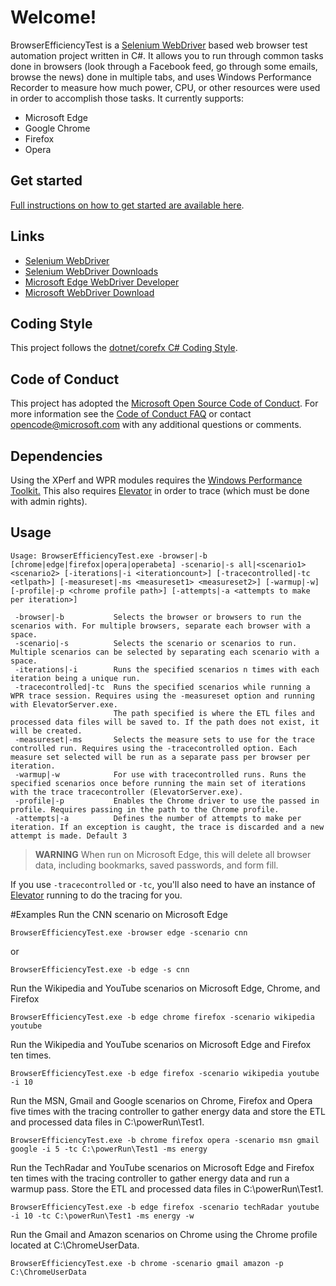 # Welcome!
BrowserEfficiencyTest is a [Selenium WebDriver](http://docs.seleniumhq.org/) based web browser test automation project written in C#. It allows you to run through common tasks done in browsers (look through a Facebook feed, go through some emails, browse the news) done in multiple tabs, and uses Windows Performance Recorder to measure how much power, CPU, or other resources were used in order to accomplish those tasks. It currently supports:
* Microsoft Edge
* Google Chrome
* Firefox
* Opera

## Get started

[Full instructions on how to get started are available here](Documentation/GetStarted.md).

## Links
* [Selenium WebDriver](http://docs.seleniumhq.org/)
* [Selenium WebDriver Downloads](http://docs.seleniumhq.org/download/)
* [Microsoft Edge WebDriver Developer](https://developer.microsoft.com/en-us/microsoft-edge/platform/documentation/dev-guide/tools/webdriver/)
* [Microsoft WebDriver Download](https://developer.microsoft.com/en-us/microsoft-edge/tools/webdriver/)

## Coding Style
This project follows the [dotnet/corefx C# Coding Style](https://github.com/dotnet/corefx/blob/master/Documentation/coding-guidelines/coding-style.md).

## Code of Conduct
This project has adopted the [Microsoft Open Source Code of Conduct](https://opensource.microsoft.com/codeofconduct/). For more information see the [Code of Conduct FAQ](https://opensource.microsoft.com/codeofconduct/faq/) or contact [opencode@microsoft.com](mailto:opencode@microsoft.com) with any additional questions or comments.

## Dependencies
Using the XPerf and WPR modules requires the [Windows Performance Toolkit.](https://msdn.microsoft.com/en-us/library/windows/hardware/dn927310(v=vs.85).aspx)
This also requires [Elevator](https://github.com/MicrosoftEdge/Elevator) in order to trace (which must be done with admin rights).

## Usage

```
Usage: BrowserEfficiencyTest.exe -browser|-b [chrome|edge|firefox|opera|operabeta] -scenario|-s all|<scenario1> <scenario2> [-iterations|-i <iterationcount>] [-tracecontrolled|-tc <etlpath>] [-measureset|-ms <measureset1> <measureset2>] [-warmup|-w] [-profile|-p <chrome profile path>] [-attempts|-a <attempts to make per iteration>]

 -browser|-b           Selects the browser or browsers to run the scenarios with. For multiple browsers, separate each browser with a space.
 -scenario|-s 	       Selects the scenario or scenarios to run. Multiple scenarios can be selected by separating each scenario with a space.
 -iterations|-i        Runs the specified scenarios n times with each iteration being a unique run.
 -tracecontrolled|-tc  Runs the specified scenarios while running a WPR trace session. Requires using the -measureset option and running with ElevatorServer.exe.
                       The path specified is where the ETL files and processed data files will be saved to. If the path does not exist, it will be created.
 -measureset|-ms       Selects the measure sets to use for the trace controlled run. Requires using the -tracecontrolled option. Each measure set selected will be run as a separate pass per browser per iteration.	 
 -warmup|-w            For use with tracecontrolled runs. Runs the specified scenarios once before running the main set of iterations with the trace tracecontroller (ElevatorServer.exe).
 -profile|-p           Enables the Chrome driver to use the passed in profile. Requires passing in the path to the Chrome profile.
 -attempts|-a          Defines the number of attempts to make per iteration. If an exception is caught, the trace is discarded and a new attempt is made. Default 3
```

> **WARNING**
> When run on Microsoft Edge, this will delete all browser data, including bookmarks, saved passwords, and form fill.

If you use `-tracecontrolled` or `-tc`, you'll also need to have an instance of [Elevator](https://github.com/MicrosoftEdge/Elevator) running to do the tracing for you.

#Examples
Run the CNN scenario on Microsoft Edge

```BrowserEfficiencyTest.exe -browser edge -scenario cnn```

 or

 ```BrowserEfficiencyTest.exe -b edge -s cnn```

Run the Wikipedia and YouTube scenarios on Microsoft Edge, Chrome, and Firefox

```BrowserEfficiencyTest.exe -b edge chrome firefox -scenario wikipedia youtube```

Run the Wikipedia and YouTube scenarios on Microsoft Edge and Firefox ten times.

```BrowserEfficiencyTest.exe -b edge firefox -scenario wikipedia youtube -i 10```

Run the MSN, Gmail and Google scenarios on Chrome, Firefox and Opera five times with the tracing controller to gather energy data and store the ETL and processed data files in C:\powerRun\Test1.

```BrowserEfficiencyTest.exe -b chrome firefox opera -scenario msn gmail google -i 5 -tc C:\powerRun\Test1 -ms energy```

Run the TechRadar and YouTube scenarios on Microsoft Edge and Firefox ten times with the tracing controller to gather energy data and run a warmup pass. Store the ETL and processed data files in C:\powerRun\Test1.

```BrowserEfficiencyTest.exe -b edge firefox -scenario techRadar youtube -i 10 -tc C:\powerRun\Test1 -ms energy -w```

Run the Gmail and Amazon scenarios on Chrome using the Chrome profile located at C:\ChromeUserData.

```BrowserEfficiencyTest.exe -b chrome -scenario gmail amazon -p C:\ChromeUserData```

